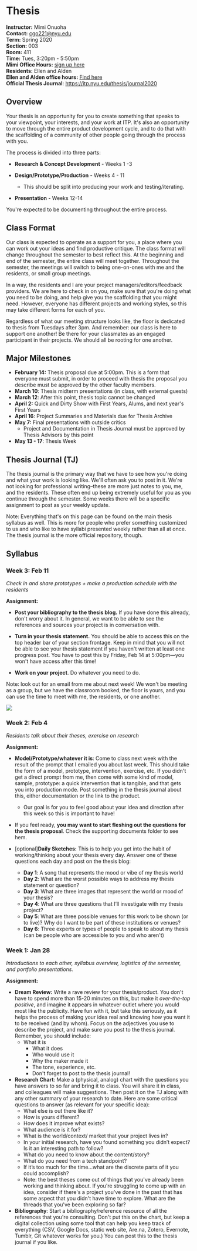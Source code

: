 # Thesis 

**Instructor:** Mimi Onuoha  
**Contact:** cgo221@nyu.edu	 
**Term:** Spring 2020  
**Section:** 003   
**Room:** 411  
**Time:** Tues, 3:20pm - 5:50pm  
**Mimi Office Hours:** [sign up here](https://calendar.google.com/calendar/selfsched?sstoken=UUl0bkJBeEw5QmpTfGRlZmF1bHR8MTVmMGJiY2ZkYjkyNWQ0NGQ1Y2YzODliMDQ0MmRlODU)  
**Residents:** Ellen and Alden   
**Ellen and Alden office hours:** [Find here](https://itp.nyu.edu/residents/contact-the-residents/)  
**Official Thesis Journal**: https://itp.nyu.edu/thesis/journal2020

## Overview

Your thesis is an opportunity for you to create something that speaks to your viewpoint, your interests, and your work at ITP. It's also an opportunity to move through the entire product development cycle, and to do that with the scaffolding of a community of other people going through the process with you. 

The process is divided into three parts:

- **Research & Concept Development** - Weeks 1 -3

- **Design/Prototype/Production** - Weeks 4 - 11
  - This should be split into producing your work and testing/iterating. 
- **Presentation** - Weeks 12-14 

You're expected to be documenting throughout the entire process. 

## Class Format 

Our class is expected to operate as a support for you, a place where you can work out your ideas and find productive critique. The class format will change throughout the semester to best reflect this. At the beginning and end of the semester, the entire class will meet together. Throughout the semester, the meetings will switch to being one-on-ones with me and the residents, or small group meetings.

In a way, the residents and I are your project managers/editors/feedback providers. We are here to check in on you, make sure that you're doing what you need to be doing, and help give you the scaffolding that you might need. However, everyone has different projects and working styles, so this may take different forms for each of you. 

Regardless of what our meeting structure looks like, the floor is dedicated to thesis from Tuesdays after 3pm. And remember: our class is here to support one another! Be there for your classmates as an engaged participant in their projects. We should all be rooting for one another. 

## Major Milestones

- **February 14:** Thesis proposal due at 5:00pm. This is a form that everyone must submit, in order to proceed with thesis the proposal you describe must be approved by the other faculty members. 
- **March 10**: Thesis midterm presentations  (in class, with external guests)
- **March 12**: After this point, thesis topic cannot be changed
- **April 2:** Quick and Dirty Show with First Years, Alums, and next year's First Years 
- **April 16**: Project Summaries and Materials due for Thesis Archive
- **May 7:** Final presentations with outside critics 
  - Project and Documentation in Thesis Journal must be approved by Thesis Advisors by this point 
- **May 13 - 17**: Thesis Week 

## Thesis Journal (TJ)

The thesis journal is the primary way that we have to see how you're doing and what your work is looking like. We'll often ask you to post in it. We're not looking for professional writing–these are more just notes to you, me, and the residents. These often end up being extremely useful for you as you continue through the semester. Some weeks there will be a specific assignment to post as your weekly update. 

Note: Everything that's on this page can be found on the main thesis syllabus as well. This is more for people who prefer something customized to us and who like to have syllabi presented weekly rather than all at once. The thesis journal is the more official repository, though. 

## Syllabus 


  ### Week 3: Feb 11
  
  *Check in and share prototypes + make a production schedule with the residents* 
  
  **Assignment:** 
  
  - **Post your bibliography to the thesis blog.** If you have done this already, don't worry about it. In general, we want to be able to see the references and sources your project is in conversation with. 
  
  - **Turn in your thesis statement.** You should be able to access this on the top header  bar of your section frontage. Keep in mind that you will not be able to see your thesis statement if you haven't written at least one progress post. You have to post this by Friday, Feb 14 at 5:00pm—you won't have access after this time!  
  -  **Work on your project**. Do whatever you need to do. 
  
  Note: look out for an email from me about next week! We won't be meeting as a group, but we have the classroom booked, the floor is yours, and you can use the time to meet with me, the residents, or one another. 

![](/Users/mimio/Downloads/thesisstatement.png)


### Week 2: Feb 4 

*Residents talk about their theses, exercise on research*

**Assignment:** 

- **Model/Prototype/whatever it is**: Come to class next week with the result of the prompt that I emailed you about last week. This should take the form of a model, prototype, intervention, exercise, etc. If you didn't get a direct prompt from me, then come with some kind of model, sample, prototype: a quick intervention that is tangible, and that gets you into production mode. Post something in the thesis journal about this, either documentation or the link to the product. 

  - Our goal is for you to feel good about your idea and direction after this week so this is important to have!

- If you feel ready, **you may want to start fleshing out the questions for the thesis proposal**. Check the supporting documents folder to see hem. 

- [optional]**Daily Sketches:** This is to help you get into the habit of working/thinking about your thesis every day. Answer one of these questions each day and post on the thesis blog:

  - **Day 1**: A song that represents the mood or vibe of my thesis world
  - **Day 2**: What are the worst possible ways to address my thesis statement or question?
  - **Day 3**: What are three images that represent the world or mood of your thesis?
  - **Day 4**: What are three questions that I’ll investigate with my thesis project?
  - **Day 5**: What are three possible venues for this work to be shown (or to live)? Why do I want to be part of these institutions or venues?
  - **Day 6**: Three experts or types of people to speak to about my thesis (can be people who are accessible to you and who aren't)

### Week 1: Jan 28

*Introductions to each other, syllabus overview, logistics of the semester, and portfolio presentations.*

**Assignment:** 

-  **Dream Review:** Write a rave review for your thesis/product.  You don't have to spend more than 15-20 minutes on this, but make it *over-the-top positive*, and imagine it appears in whatever outlet where you would most like the publicity. Have fun with it, but take this seriously, as it helps the process of making your idea real and knowing how you want it to be received (and by whom).  Focus on the adjectives you use to describe the project, and make sure you post to the thesis journal. Remember, you should include: 
  	- What it is 
  	  	- What it does 
  	  	- Who would use it
  	  	- Why the maker made it
  	  	- The tone, experience, etc. 
  	  	- Don't forget to post to the thesis journal! 
- **Research Chart**: Make a (physical, analog) chart with the questions you have answers to so far and bring it to class. You will share it in class, and colleagues will make suggestions. Then post it on the TJ along with any other summary of your research to date. Here are some critical questions to answer (as relevant for your specific idea):
  -  What else is out there like it? 
  - How is yours different? 
  - How does it improve what exists? 
  - What audience is it for? 
  - What is the world/context/ market that your project lives in? 
  - In your initial research, have you found something you didn’t expect? Is it an interesting path to follow? 
  - What do you need to know about the content/story? 
  - What do you need from a tech standpoint? 
  - If it’s too much for the time...what are the discrete parts of it you could accomplish? 
  - Note: the best theses come out of things that you've already been working and thinking about. If you're struggling to come up with an idea, consider if there's a project you've done in the past that has some aspect that you didn't have time to explore. What are the threads that you've been exploring so far?  
- **Bibliography**: Start a bibliography/reference resource of all the references that you're consulting. Don't put this on the chart, but keep a digital collection using some tool that can help you keep track of everything (CSV, Google Docs, static web site, Are.na, Zotero, Evernote, Tumblr, Git whatever works for you.) You can post this to the thesis journal if you like. 



  

